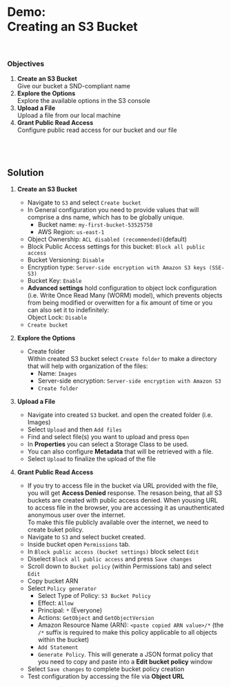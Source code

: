 # Demo:<br>Creating an S3 Bucket

<br>

### Objectives
1. **Create an S3 Bucket**<br>Give our bucket a SND-compliant name
2. **Explore the Options**<br>Explore the available options in the S3 console
3. **Upload a File**<br>Upload a file from our local machine
4. **Grant Public Read Access**<br>Configure public read access for our bucket and our file

<br><br>

## Solution
1. **Create an S3 Bucket**
    - Navigate to `S3` and select `Create bucket`
    - In General configuration you need to provide values that will comprise a dns name, which has to be globally unique.
      - Bucket name: `my-first-bucket-53525758`
      - AWS Region: `us-east-1`
    - Object Ownership: `ACL disabled (recommended)`(default)
    - Block Public Access settings for this bucket: `Block all public access`
    - Bucket Versioning: `Disable`
    - Encryption type: `Server-side encryption with Amazon S3 keys (SSE-S3)`
    - Bucket Key: `Enable`
    - **Advanced settings** hold configuration to object lock configuration (i.e. Write Once Read Many (WORM) model), which prevents objects from being modified or overwitten for a fix amount of time or you can also set it to indefinitely:<br>Object Lock: `Disable`
    - `Create bucket`


2. **Explore the Options**
    - Create folder<br>Within created S3 bucket select `Create folder` to make a directory that will help with organization of the files:
        - Name: `Images`
        - Server-side encryption: `Server-side encryption with Amazon S3`
        - `Create folder`


3. **Upload a File**
    - Navigate into created `S3` bucket. and open the created folder (i.e. Images)
    - Select `Upload` and then `Add files`
    - Find and select file(s) you want to upload and press `Open`
    - In **Properties** you can select a Storage Class to be used. 
    - You can also configure **Metadata** that will be retrieved with a file.
    - Select `Upload` to finalize the upload of the file

4. **Grant Public Read Access**
    - If you try to access file in the bucket via URL provided with the file, you will get **Access Denied** response. The resason being, that all S3 buckets are created with public access denied. When yousing URL to access file in the browser, you are accessing it as unauthenticated anonymous user over the internet. <br>
    To make this file publicly available over the internet, we need to create buket policy.
    - Navigate to `S3` and select bucket created.
    - Inside bucket open `Permissions` tab.
    - In `Block public access (bucket settings)` block select `Edit`
    - Diselect `Block all public access` and press `Save changes`
    - Scroll down to `Bucket policy` (within Permissions tab) and select `Edit`
    - Copy bucket ARN
    - Select `Policy generator`
      - Select Type of Policy: `S3 Bucket Policy`
      - Effect: `Allow`
      - Principal: `*` (Everyone)
      - Actions: `GetObject` and `GetObjectVersion`
      - Amazon Resource Name (ARN): `<paste copied ARN value>/*` (the `/*` suffix is required to make this policy applicable to all objects within the bucket)
      - `Add Statement`
      - `Generate Policy`. This will generate a JSON format policy that you need to copy and paste into a **Edit bucket policy** window
    - Select `Save changes` to complete bucket policy creation
    - Test configuration by accessing the file via **Object URL**

